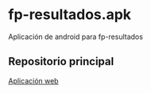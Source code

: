 # fp-resultados.apk
Aplicación de android para fp-resultados

## Repositorio principal
[Aplicación web](https://github.com/jamj2000/fp-resultados)
